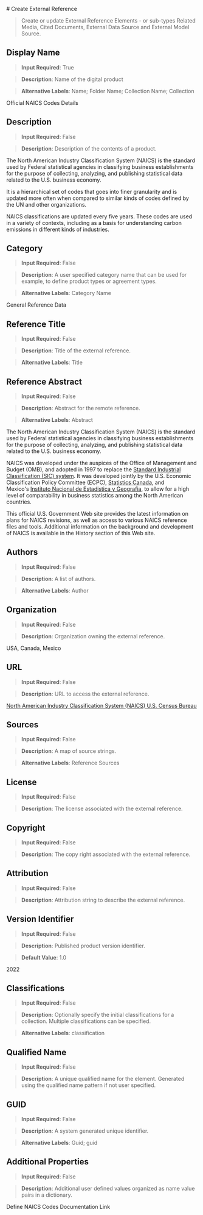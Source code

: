 [](Define%20NAICS%20Codes%202022%20Product.md)[](Define%20NAICS%20Codes%202022%20Product.md)[](Define%20NAICS%20Codes%202022%20Product.md)[](Define%20NAICS%20Codes%202022%20Product.md)[](Define%20NAICS%20Codes%202022%20Product.md)[](Define%20NAICS%20Codes%202022%20Product.md)[](Define%20NAICS%20Codes%202022%20Product.md)[](Define%20NAICS%20Codes%202022%20Product.md)[](Define%20NAICS%20Codes%202022%20Product.md)[](Define%20NAICS%20Codes%202022%20Product.md)[](Define%20NAICS%20Codes%202022%20Product.md)[](Define%20NAICS%20Codes%202022%20Product.md)[](Define%20NAICS%20Codes%202022%20Product.md)[](Define%20NAICS%20Codes%202022%20Product.md)[](Define%20NAICS%20Codes%202022%20Product.md)[](Define%20NAICS%20Codes%202022%20Product.md)[](Define%20NAICS%20Codes%202022%20Product.md)[](Define%20NAICS%20Codes%202022%20Product.md)[](Define%20NAICS%20Codes%202022%20Product.md)[](Define%20NAICS%20Codes%202022%20Product.md)[](Define%20NAICS%20Codes%202022%20Product.md)[](Define%20NAICS%20Codes%202022%20Product.md)[](Define%20NAICS%20Codes%202022%20Product.md)[](Define%20NAICS%20Codes%202022%20Product.md)[](Define%20NAICS%20Codes%202022%20Product.md)[](Define%20NAICS%20Codes%202022%20Product.md)[](Define%20NAICS%20Codes%202022%20Product.md)[](Define%20NAICS%20Codes%202022%20Product.md)[](Define%20NAICS%20Codes%202022%20Product.md)[](Define%20NAICS%20Codes%202022%20Product.md)[](Define%20NAICS%20Codes%202022%20Product.md)[](Define%20NAICS%20Codes%202022%20Product.md)[](Define%20NAICS%20Codes%202022%20Product.md)[](Define%20NAICS%20Codes%202022%20Product.md)[](Define%20NAICS%20Codes%202022%20Product.md)[](Define%20NAICS%20Codes%202022%20Product.md)[](Define%20NAICS%20Codes%202022%20Product.md)[](Define%20NAICS%20Codes%202022%20Product.md)[](Define%20NAICS%20Codes%202022%20Product.md)[](Define%20NAICS%20Codes%202022%20Product.md)[](Define%20NAICS%20Codes%202022%20Product.md)[](Define%20NAICS%20Codes%202022%20Product.md)# Create External Reference
>	Create or update External Reference Elements - or sub-types Related Media, Cited Documents, External Data Source and External Model Source.

## Display Name
>	**Input Required**: True

>	**Description**: Name of the digital product

>	**Alternative Labels**: Name; Folder Name; Collection Name; Collection

Official NAICS Codes Details
## Description
>	**Input Required**: False

>	**Description**: Description of the contents of a product.

The North American Industry Classification System (NAICS) is the standard used by Federal statistical agencies in classifying business establishments for the purpose of collecting, analyzing, and publishing statistical data related to the U.S. business economy.

It is a hierarchical set of codes that goes into finer granularity and is updated more often when compared to similar kinds of codes defined by the UN and other organizations. 

NAICS classifications are updated every five years. These codes are used in a variety of contexts, including as a basis for understanding carbon emissions in different kinds of industries.
## Category
>	**Input Required**: False

>	**Description**: A user specified category name that can be used for example, to define product types or agreement types.

>	**Alternative Labels**: Category Name

General Reference Data
## Reference Title
>	**Input Required**: False

>	**Description**: Title of the external reference.

>	**Alternative Labels**: Title


## Reference Abstract
>	**Input Required**: False

>	**Description**: Abstract for the remote reference.

>	**Alternative Labels**: Abstract

The North American Industry Classification System (NAICS) is the standard used by Federal statistical agencies in classifying business establishments for the purpose of collecting, analyzing, and publishing statistical data related to the U.S. business economy.

NAICS was developed under the auspices of the Office of Management and Budget (OMB), and adopted in 1997 to replace the [Standard Industrial Classification (SIC) system](http://www.osha.gov/pls/imis/sic_manual.html). It was developed jointly by the U.S. Economic Classification Policy Committee (ECPC), [Statistics Canada](https://www.statcan.gc.ca/eng/concepts/index), and Mexico's [Instituto Nacional de Estadistica y Geografia](http://www.inegi.org.mx/), to allow for a high level of comparability in business statistics among the North American countries.

This official U.S. Government Web site provides the latest information on plans for NAICS revisions, as well as access to various NAICS reference files and tools. Additional information on the background and development of NAICS is available in the History section of this Web site.
## Authors
>	**Input Required**: False

>	**Description**: A list of authors.

>	**Alternative Labels**: Author


## Organization
>	**Input Required**: False

>	**Description**: Organization owning the external reference.

USA, Canada, Mexico
## URL
>	**Input Required**: False

>	**Description**: URL to access the external reference.

[North American Industry Classification System (NAICS) U.S. Census Bureau](https://www.census.gov/naics/)
## Sources
>	**Input Required**: False

>	**Description**: A map of source strings.

>	**Alternative Labels**: Reference Sources


## License
>	**Input Required**: False

>	**Description**: The license associated with the external reference.


## Copyright
>	**Input Required**: False

>	**Description**: The copy right associated with the external reference.


## Attribution
>	**Input Required**: False

>	**Description**: Attribution string to describe the external reference.


## Version Identifier
>	**Input Required**: False

>	**Description**: Published product version identifier.

>	**Default Value**: 1.0

2022
## Classifications
>	**Input Required**: False

>	**Description**: Optionally specify the initial classifications for a collection. Multiple classifications can be specified. 

>	**Alternative Labels**: classification


## Qualified Name
>	**Input Required**: False

>	**Description**: A unique qualified name for the element. Generated using the qualified name pattern  if not user specified.


## GUID
>	**Input Required**: False

>	**Description**: A system generated unique identifier.

>	**Alternative Labels**: Guid; guid


## Additional Properties
>	**Input Required**: False

>	**Description**: Additional user defined values organized as name value pairs in a dictionary.

Define NAICS Codes Documentation Link